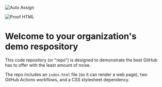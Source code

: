 ![Auto Assign](https://github.com/omeos-test/demo-repository/actions/workflows/auto-assign.yml/badge.svg)

![Proof HTML](https://github.com/omeos-test/demo-repository/actions/workflows/proof-html.yml/badge.svg)

# Welcome to your organization's demo respository
This code repository (or "repo") is designed to demonstrate the best GitHub has to offer with the least amount of noise.

The repo includes an `index.html` file (so it can render a web page), two GitHub Actions workflows, and a CSS stylesheet dependency.
